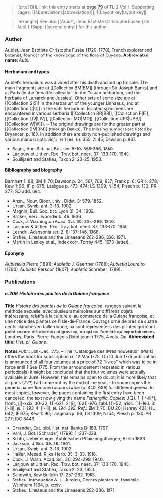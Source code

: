> [!cite] BHL link: this entry starts at [page 79](https://www.biodiversitylibrary.org/page/33120210) of TL-2 Vol. I.
> Supporting pages: [[Abbreviations|abbreviations]], [[Layout key|layout key]].

> [!example] See also [[Aublet, Jean Baptiste Christophe Fusée {std. Aubl.} (Suppl.)|second entry]] for this author

### Author

Aublet, Jean Baptiste Christophe Fusée (1720-1778), French explorer and botanist, founder of the knowledge of the flora of Guyana. 
**Abbreviated name**: *Aubl.*

#### Herbarium and types

Aublet's herbarium was divided after his death and put up for sale. The main fragments are at [[Collection BM|BM]] (through Sir Joseph Banks) and at Paris (in the Denaiffe collection, in the Tristan herbarium, and the herbaria of Lamarck and Jussieu). Other sets of some size are at [[Collection S|S]] in the herbarium of the younger Linnaeus, and at [[Collection C|C]] in the Vahl herbarium. Isolated specimens are encountered in various herbaria ([[Collection BR|BR]], [[Collection F|F]], [[Collection LIV|LIV]], [[Collection MO|MO]], [[Collection UPS|UPS]], [[Collection W|W]]). – The original drawings are for the greater part at [[Collection BM|BM]] (through Banks). The missing numbers are listed by Dryander, p. 189. In addition there are sixty non-published drawings and various manuscripts.
*Ref*.: IH 1 (ed. 6): 355, 2: 45; Dawson p. 837.
- Sagot, Ann. Sci. nat. Bot. ser. 6-10: 365-366. 1880.
- Lanjouw et Uittien, Rec. Trav. bot. néerl. 37: 133-170. 1940.
- Souilijaert and Stafleu, Taxon 2: 23-25. 1953.

#### Bibliography and biography

Barnhart 1: 88; BM 1: 70; Dawson p. 24, 567, 709, 837; Frank p. 6; GR p. 278; Kew 1: 96; IF p. 675; Lasègue p. 473-474; LS 1309; NI 54; Plesch p. 130; PR 277; SO add. 664.
- Anon., Nouv. Biogr. univ., Didot, 3: 579. 1852.
- Urban, Symb. ant. 3: 18. 1902.
- Magnin, Bull. Soc. bot. Lyon 31: 34. 1906.
- Backer, Verkl. woordenb. 46. 1936.
- Cook, J. Washington Acad. Sci. 30: 294-299. 1940.
- Lanjouw & Uittien, Rec. Trav. bot. néerl. 37: 133-170. 1940.
- Leandri, Adansonia ser. 2. 8: 137-146. 1968.
- Stafleu, Linnaeus and the Linnaeans 282-286, 366. 1971.
- Martin in Lenley et al., Index corr. Torrey 445. 1973 (letter).

#### Eponymy

*Aubletella* Pierre (1891); *Aubletia* J. Gaertner (1788); *Aubletia* Loureiro (1790); *Aubletia* Persoon (1807); *Aubletia* Schreber (1789).

### Publications

##### n.206. Histoire des plantes de la Guiane françoise

**Title**
*Histoire des plantes de la Guiane françoise*, rangées suivant la méthode sexuelle, avec plusieurs mémoires sur différens objets intéressans, relatifs à la culture et au commerce de la Guiane françoise, et une notice des plantes de l'Isle-de-France. Ouvrage orné de près de quatre cents planches en taille-douce, ou sont représentées des plantes qui n'ont point encore été decrites ni gravées, ou qui ne l'ont été qu'imparfaitement. Londres, Paris (Pierre-François Didot jeune) 1775, 4 vols. Qu.
**Abbreviated title**: *Hist. pl. Guiane*.

**Notes**
*Publ*.: Jun-Dec 1775. – The "Catalogue des livres nouveaux" (Paris) offers the book for subscription on 12 Mar 1775. On 10 Jun 1775 publication is announced of all four volumes at a price of 72 "livres" which was to be in force until 1 Sep 1775. From the announcement (repeated in various periodicals) it might be concluded that the four volumes were actually available in June. However, this remains open to doubt; it is more likely that all parts (72?) had come out by the end of the year. – In some copies the generic name *Tamonea* occurs twice (p. 440, 659) for different genera. In most copies, however, the pages containing the first entry have been cancelled, the text now giving the name *Fothergilla. Copies*: U(2).
1: \[i\*-iii\*\], front., \[i\]-xxix, 30-32, \[1\]-621.
2: \[i\], \[621\]-976, tabl. \[1\]-52, misc. \[1\]-160.
3: \[i-iii\], *pl. 1-193.*
4: \[i-iii\], *pl. 194-392.*
*Ref*.: BM 1: 70; DU 20; Henrey 428; HU 642; IF 675; Kew 1: 96; Langman p. 96; LS 1309; NI 54; Plesch p. 130; PR 277; IDC 5449.
- Dryander, Cat. bibl. hist. nat. Banks B: 189. 1797.
- Vahl, J. Bot. \[Schrader\] (1799): 1: 237-238.
- Kunth, Ueber einigen Aubletschen Pflanzengattungen, Berlin 1833.
- Jackson, J. Bot. 39: 86. 1901.
- Urban, Symb. ant. 3: 18. 1902.
- Hallier, Meded. Rijks-Herb. 35: 3-33. 1918.
- Cook, J. Wash. Acad. Sci. 30: 294-299. 1940.
- Lanjouw et Uittien, Rec. Trav. bot. néerl. 37: 133-170. 1940.
- Souilijeart and Stafleu, Taxon 2: 23. 1953.
- Sandwith, Kew Bulletin 17: 257-262. 1963.
- Stafleu, Introduction A. L. Jussieu, Genera plantarum, fascimile Weinheim 1964, p. xxxiv.
- Stafleu, Linnaeus and the Linnaeans 282-286. 1971.


